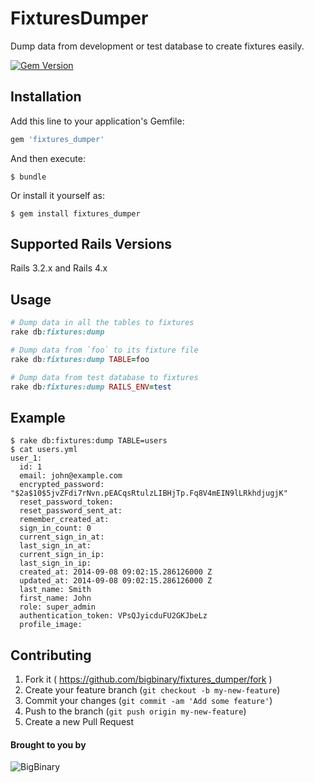 # FixturesDumper

Dump data from development or test database to create fixtures easily.

[![Gem Version](https://badge.fury.io/rb/fixtures_dumper.svg)](http://badge.fury.io/rb/fixtures_dumper)

## Installation

Add this line to your application's Gemfile:

```ruby
gem 'fixtures_dumper'
```

And then execute:

    $ bundle

Or install it yourself as:

    $ gem install fixtures_dumper

## Supported Rails Versions

Rails 3.2.x and Rails 4.x

## Usage

``` ruby
# Dump data in all the tables to fixtures
rake db:fixtures:dump

# Dump data from `foo` to its fixture file
rake db:fixtures:dump TABLE=foo

# Dump data from test database to fixtures
rake db:fixtures:dump RAILS_ENV=test
```

## Example

```
$ rake db:fixtures:dump TABLE=users
$ cat users.yml
user_1:
  id: 1
  email: john@example.com
  encrypted_password: "$2a$10$5jvZFdi7rNvn.pEACqsRtulzLIBHjTp.Fq8V4mEIN9lLRkhdjugjK"
  reset_password_token:
  reset_password_sent_at:
  remember_created_at:
  sign_in_count: 0
  current_sign_in_at:
  last_sign_in_at:
  current_sign_in_ip:
  last_sign_in_ip:
  created_at: 2014-09-08 09:02:15.286126000 Z
  updated_at: 2014-09-08 09:02:15.286126000 Z
  last_name: Smith
  first_name: John
  role: super_admin
  authentication_token: VPsQJyicduFU2GKJbeLz
  profile_image:
```

## Contributing

1. Fork it ( https://github.com/bigbinary/fixtures_dumper/fork )
2. Create your feature branch (`git checkout -b my-new-feature`)
3. Commit your changes (`git commit -am 'Add some feature'`)
4. Push to the branch (`git push origin my-new-feature`)
5. Create a new Pull Request

#### Brought to you by

![BigBinary](http://bigbinary.com/assets/common/logo.png)
